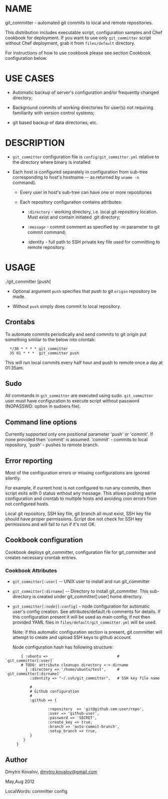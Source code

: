 
NAME 
====

git_committer - automated git commits to local and remote repositories.

This distribution includes executable script, configuration samples and Chef cookbook for deployment. If you want to use only `git_committer` script without Chef deployment, grab it from `files/default` directory.

For instructions of how to use cookbook please see section Cookbook configuration below.

USE CASES
=========

* Automatic backup of server's configuration and/or frequently changed directory;

* Background commits of working directories for user(s) not requiring familiarity with version control systems;

* git based backup of data directories, etc. 

DESCRIPTION
===========

* `git_committer` configuration file is `config/git_committer.yml` relative to the directory where binary is installed

* Each host is configured separately in configuration from sub-tree corresponding to host's hostname -- as returned by `uname -n` command).

  * Every user in host's sub-tree can have one or more repositories

  * Each repository configuration contains attributes:

    - `:directory` - working directory, i.e. local git repository location. Must exist and contain initiated .git directory;

    - `:message` - commit comment as specified by -m parameter to git commit command;

    - :identity - full path to SSH private key file used for committing to remote repository.

USAGE
=====

  ./git_committer [push]

* Optional argument `push` specifies that push to git `origin` repository be made.

* Without `push` simply does commit to local repository.

Crontabs
--------

To automate commits periodically and send commits to git origin put something similar to the below into crontab:

````
  */30 * * * * git_committer
  35 01 * * *  git_committer push
````

This will run local commits every half hour and push to remote once a day at 01:35am.

Sudo
----

All commands in `git_committer` are executed using sudo.  `git_committer` user must have configuration to execute script without password (NOPASSWD: option in sudoers file).

Command line options
--------------------

Currently supported only one positional parameter 'push' or 'commit'. If none provided then 'commit' is assumed. 'commit' - commits to local repository, 'push' - pushes to remote branch.

Error reporting
---------------

Most of the configuration errors or missing configurations are ignored silently.

For example, if current host is not configured to run any commits, then script exits with 0 status without any message. This allows pushing same configuration and crontab to multiple hosts and avoiding cron errors from not configured hosts.

Local git repository, SSH key file, git branch all must exist, SSH key file should have proper permissions. Script doe not check for SSH key permissions and will fail to run if it's not OK.

Cookbook configuration
----------------------

Cookbook deploys git_committer, configuration file for git_committer and creates necessary crontab entries.

### Cookbook Attributes


* `git_committer[:user]` -- UNIX user to install and run git_committer

* `git_committer[:dirname]` -- Directory to install git_committer. This sub-directory is created under git_committer[:user] home directory.

* `git_committer[:node][:config]` - node configuration for automatic user's config creation. See attributes/default.rb comments for details. If this configuration present it will be used as main config, if not then provided YAML files in `files/default/git_committer.yml` will be used.

  Note: if this automatic configuration section is present, git committer will attempt to create and upload SSH keys to github account.

  Node configuration hash has following structure:

````  
       { :ubuntu =>                               # `git_committer[:user]`
       # TODO: attribute cleanups directory <-> dirname
         { :directory => '/home/ubuntu/test',     # `git_committer[:dirname]` 
           :identity => "~/.ssh/git_committer",   # SSH key file name
           
           #
           # Github configuration
           # 
           :github => {
           
                   :repository  => 'git@github.com:user/repo',
                   :user => 'github-user', 
                   :password => 'SECRET',
                   :create_key => true,
                   :branch => 'auto-commit-branch',
                   :setup_branch => true,
           }         
        }
     }
````


Author
------

Dmytro Kovalov, dmytro.kovalov@gmail.com

May,Aug 2012

LocalWords:  committer config

